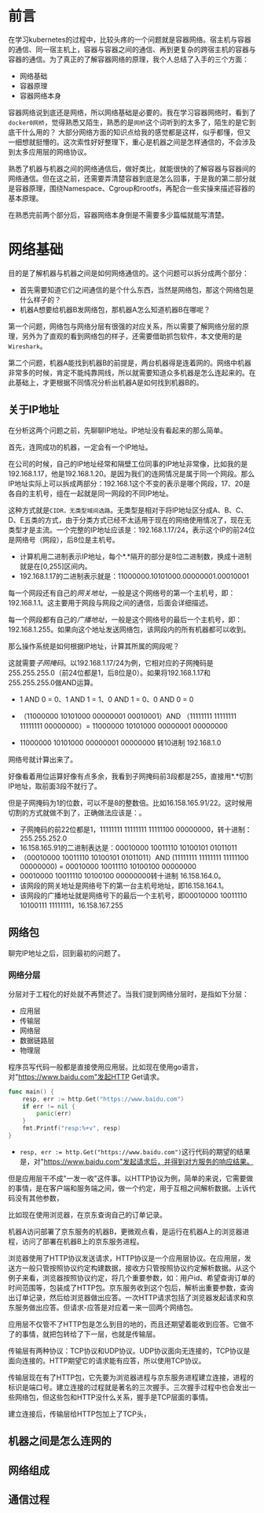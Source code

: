 # 前言

在学习kubernetes的过程中，比较头疼的一个问题就是容器网络。宿主机与容器的通信、同一宿主机上，容器与容器之间的通信、再到更复杂的跨宿主机的容器与容器的通信。为了真正的了解容器网络的原理，我个人总结了入手的三个方面：

- 网络基础
- 容器原理
- 容器网络本身

容器网络说到底还是网络，所以网络基础是必要的。我在学习容器网络时，看到了`docker0网桥`，觉得熟悉又陌生，熟悉的是`网桥`这个词听到的太多了，陌生的是它到底干什么用的？
大部分网络方面的知识点给我的感觉都是这样，似乎都懂，但又一细想就挺懵的。这次索性好好整理下，重心是机器之间是怎样通信的，不会涉及到太多应用层的网络协议。

熟悉了机器与机器之间的网络通信后，做好类比，就能很快的了解容器与容器间的网络通信。但在这之前，还需要弄清楚容器到底是怎么回事，于是我的第二部分就是容器原理，围绕Namespace、Cgroup和rootfs，再配合一些实操来描述容器的基本原理。

在熟悉完前两个部分后，容器网络本身倒是不需要多少篇幅就能写清楚。

# 网络基础

目的是了解机器与机器之间是如何网络通信的。这个问题可以拆分成两个部分：

- 首先需要知道它们之间通信的是个什么东西，当然是网络包，那这个网络包是什么样子的？
- 机器A想要给机器B发网络包，那机器A怎么知道机器B在哪呢？

第一个问题，网络包与网络分层有很强的对应关系，所以需要了解网络分层的原理，另外为了直观的看到网络包的样子，还需要借助抓包软件，本文使用的是`Wireshark`。

第二个问题，机器A能找到机器B的前提是，两台机器得是连着网的。网络中机器非常多的时候，肯定不能纯靠网线，所以就需要知道众多机器是怎么连起来的。在此基础上，才更根据不同情况分析出机器A是如何找到机器B的。



## 关于IP地址

在分析这两个问题之前，先聊聊IP地址。IP地址没有看起来的那么简单。

首先，连网成功的机器，一定会有一个IP地址。

在公司的时候，自己的IP地址经常和隔壁工位同事的IP地址非常像，比如我的是192.168.1.17，他是192.168.1.20。是因为我们的连网情况是属于同一个网段。那么IP地址实际上可以拆成两部分：192.168.1这个不变的表示是哪个网段，17、20是各自的主机号，组在一起就是同一网段的不同IP地址。

这种方式就是`CIDR，无类型域间选路`。无类型是相对于将IP地址区分成A、B、C、D、E五类的方式，由于分类方式已经不太适用于现在的网络使用情况了，现在无类型才是主流。一个完整的IP地址应该是：192.168.1.17/24，表示这个IP的前24位是网络号（网段），后8位是主机号。

- 计算机用二进制表示IP地址，每个*.*隔开的部分是8位二进制数，换成十进制就是在[0,255]区间内。
- 192.168.1.17的二进制表示就是：11000000.10101000.00000001.00010001

每一个网段还有自己的*网关地址*，一般是这个网络号的第一个主机号，即：192.168.1.1。这主要用于网段与网段之间的通信，后面会详细描述。

每一个网段都有自己的*广播地址*，一般是这个网络号的最后一个主机号，即：192.168.1.255。如果向这个地址发送网络包，该网段内的所有机器都可以收到。

那么操作系统是如何根据IP地址，计算其所属的网段呢？

这就需要*子网掩码*。以192.168.1.17/24为例，它相对应的子网掩码是255.255.255.0（前24位都是1，后8位是0）。如果将192.168.1.17和255.255.255.0做AND运算。

- 1 AND 0 = 0、1 AND 1 = 1、0 AND 1 = 0、0 AND 0 = 0

- （11000000 10101000 00000001 00010001）AND （11111111 11111111 11111111 00000000）= 11000000 10101000 00000001 00000000
- 11000000 10101000 00000001 00000000 转10进制 192.168.1.0

网络号就计算出来了。

好像看着用位运算好像有点多余，我看到子网掩码前3段都是255，直接用*.*切割IP地址，取前面3段不就行了。

但是子网掩码为1的位数，可以不是8的整数倍。比如16.158.165.91/22。这时候用切割的方式就做不到了，正确做法应该是：。

- 子网掩码的前22位都是1，11111111 11111111 11111100 00000000，转十进制：255.255.252.0
- 16.158.165.91的二进制表达是：00010000 10011110 10100101 01011011
- （00010000 10011110 10100101 01011011）AND (11111111 11111111 11111100 00000000) = 00010000 10011110 10100100 00000000
- 00010000 10011110 10100100 00000000转十进制 16.158.164.0。
- 该网段的网关地址是网络号下的第一台主机号地址，即16.158.164.1。
- 该网段的广播地址就是网络号下的最后一个主机号，即00010000 10011110 10100111 11111111，16.158.167.255



## 网络包

聊完IP地址之后，回到最初的问题了。

### 网络分层

分层对于工程化的好处就不再赘述了。当我们提到网络分层时，是指如下分层：

- 应用层
- 传输层
- 网络层
- 数据链路层
- 物理层

程序员写代码一般都是直接使用应用层。比如现在使用go语言，对"https://www.baidu.com"发起HTTP Get请求。
```go
func main() {
	resp, err := http.Get("https://www.baidu.com")
	if err != nil {
		panic(err)
	}
	fmt.Printf("resp:%+v", resp)
}
```

- `resp, err := http.Get("https://www.baidu.com")`这行代码的期望的结果是，对"https://www.baidu.com"发起请求后，并得到对方服务的响应结果。

但是应用层干不成"一发一收"这件事。以HTTP协议为例，简单的来说，它需要做的事情，是在客户端和服务端之间，做一个约定，用于互相之间解析数据。上诉代码没有其他参数，















比如现在使用浏览器，在京东查询自己的订单记录。

机器A访问部署了京东服务的机器B，更微观点看，是运行在机器A上的浏览器进程，访问了部署在机器B上的京东服务进程。

浏览器使用了HTTP协议发送请求，HTTP协议是一个应用层协议。在应用层，发送方一般只管按照协议约定构建数据，接收方只管按照协议约定解析数据。从这个例子来看，浏览器按照协议约定，将几个重要参数，如：用户id、希望查询订单的时间范围等，包装成了HTTP包。京东服务收到这个包后，解析出重要参数，查询出订单记录，然后给浏览器做出应答。一次HTTP请求包括了浏览器发起请求和京东服务做出应答。但请求-应答是对应着一来一回两个网络包。

应用层不仅管不了HTTP包是怎么到目的地的，而且还期望着能收到应答。它做不了的事情，就把包转给了下一层，也就是传输层。

传输层有两种协议：TCP协议和UDP协议。UDP协议面向无连接的，TCP协议是面向连接的。HTTP期望它的请求能有应答，所以使用TCP协议。

传输层现在有了HTTP包，它先要为浏览器进程与京东服务进程建立连接，进程的标识是端口号。建立连接的过程就是著名的三次握手。三次握手过程中也会发出一些网络包，但这些包和HTTP没什么关系，握手是TCP层面的事情。

建立连接后，传输层给HTTP包加上了TCP头，





## 机器之间是怎么连网的



































## 网络组成

## 通信过程

